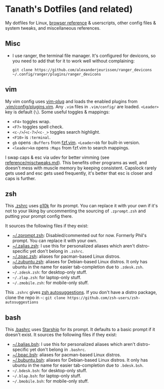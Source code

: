 # Tanath's Dotfiles (and related)

My dotfiles for Linux, [browser reference](https://github.com/Tanath/dotfiles/tree/master/browsers#readme) & userscripts, other config files & system tweaks, and miscellaneous references.

## Misc
* I use ranger, the terminal file manager. It's configured for devicons, so you need to add that for it to work well without complaining:

    ```
    git clone https://github.com/alexanderjeurissen/ranger_devicons ~/.config/ranger/plugins/ranger_devicons
    ```

## vim
My vim config uses [vim-plug](https://github.com/junegunn/vim-plug/) and loads the enabled plugins from [.vim/config/plugins.vim](.vim/config/plugins.vim). Any `.vim` files in `.vim/config/` are loaded. `<Leader>` key is default (`\`). Some useful toggles & mappings:

* `<F4>` toggles wrap.
* `<F7>` toggles spell check.
* `<c-/>`/`<c-7>`/`<c-_>` toggles search highlight.
* `<F10>` is `:terminal`.
* `gb` opens `:Buffers` from [fzf.vim](https://github.com/junegunn/fzf.vim). `<Leader>bb` for built-in version.
* `<leader>km` opens `:Maps` from fzf.vim to search mappings.

I swap caps & esc via udev for better vimming (see [reference/misctweaks.md](reference/misctweaks.md#swap-caps--esc)). This benefits other programs as well, and doesn't mess with muscle memory by keeping consistent. Capslock rarely gets used and esc gets used frequently, it's better that esc is closer and caps is further.

## zsh
This [.zshrc](.zshrc) uses [p10k](https://github.com/romkatv/powerlevel10k) for its prompt. You can replace it with your own if it's not to your liking by uncommenting the sourcing of `.zprompt.zsh` and putting your prompt config there.

It sources the following files if they exist:
* [~/.zprompt.zsh](.zprompt.zsh): Disabled/commented out for now. Formerly Phil's prompt. You can replace it with your own.
* [~/.zalias.zsh](.zalias.zsh): I use this for personalized aliases which aren't distro-specific yet don't belong in `.zshrc`.
* [~/.zpac.zsh](.zpac.zsh): aliases for pacman-based Linux distros.
* [~/.zubuntu.zsh](.zubuntu.zsh): aliases for Debian-based Linux distros. It only has ubuntu in the name for easier tab-completion due to `.zdesk.zsh`.
* `~/.zdesk.zsh`: for desktop-only stuff.
* `~/.zlap.zsh`: for laptop-only stuff.
* `~/.zmobile.zsh`: for mobile-only stuff.

This `.zshrc` gives [zsh autosuggestions](https://github.com/zsh-users/zsh-autosuggestions). If you don't have a distro package, clone the repo in `~`:
`git clone https://github.com/zsh-users/zsh-autosuggestions`

## bash
This [.bashrc](.bashrc) uses [Starship](https://starship.rs) for its prompt. It defaults to a basic prompt if it doesn't exist.
It sources the following files if they exist:
* [~/.balias.bsh](.balias.bsh): I use this for personalized aliases which aren't distro-specific yet don't belong in `.bashrc`.
* [~/.bpac.bsh](.bpac.bsh): aliases for pacman-based Linux distros.
* [~/.bubuntu.bsh](.bubuntu.bsh): aliases for Debian-based Linux distros. It only has ubuntu in the name for easier tab-completion due to `.bdesk.bsh`.
* `~/.bdesk.bsh`: for desktop-only stuff.
* `~/.blap.bsh`: for laptop-only stuff.
* `~/.bmobile.bsh`: for mobile-only stuff.

